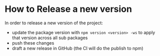 # How to Release a new version

In order to release a new version of the project:

  - update the package version with `npm version <version> -ws` to apply that version across all sub packages
  - push these changes
  - draft a new release in GitHub (the CI will do the publish to npm)
